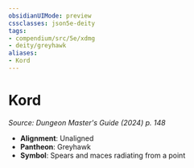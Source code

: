 ```yaml
---
obsidianUIMode: preview
cssclasses: json5e-deity
tags:
- compendium/src/5e/xdmg
- deity/greyhawk
aliases: 
- Kord
---
```

# Kord
*Source: Dungeon Master's Guide (2024) p. 148* 

- **Alignment**: Unaligned
- **Pantheon**: Greyhawk
- **Symbol**: Spears and maces radiating from a point